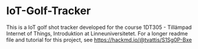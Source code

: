 # IoT-Golf-Tracker
This is a IoT golf shot tracker developed for the course 1DT305 - Tillämpad Internet of Things, Introduktion at Linneuniversitetet. For a longer readme file and tutorial for this project, see https://hackmd.io/@tvattis/S1Sg0P-Bxe
